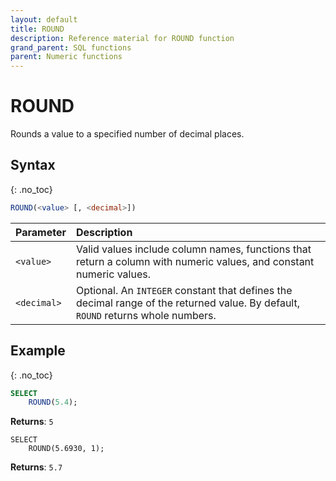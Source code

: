 ```yaml
---
layout: default
title: ROUND
description: Reference material for ROUND function
grand_parent: SQL functions
parent: Numeric functions
---
```


# ROUND

Rounds a value to a specified number of decimal places.

## Syntax
{: .no_toc}

```sql
ROUND(<value> [, <decimal>])
```

| Parameter | Description                                                                                                                   |
| :--------- | :----------------------------------------------------------------------------------------------------------------------------- |
| `<value>`   | Valid values include column names, functions that return a column with numeric values, and constant numeric values.           |
| `<decimal>`   | Optional. An `INTEGER` constant that defines the decimal range of the returned value. By default, `ROUND` returns whole numbers.  |

## Example
{: .no_toc}

```sql
SELECT
    ROUND(5.4);
```

**Returns**: `5`

```
SELECT
    ROUND(5.6930, 1);
```

**Returns**: `5.7`
